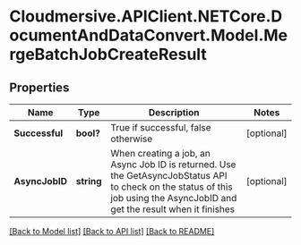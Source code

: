 # Cloudmersive.APIClient.NETCore.DocumentAndDataConvert.Model.MergeBatchJobCreateResult
## Properties

Name | Type | Description | Notes
------------ | ------------- | ------------- | -------------
**Successful** | **bool?** | True if successful, false otherwise | [optional] 
**AsyncJobID** | **string** | When creating a job, an Async Job ID is returned.  Use the GetAsyncJobStatus API to check on the status of this job using the AsyncJobID and get the result when it finishes | [optional] 

[[Back to Model list]](../README.md#documentation-for-models) [[Back to API list]](../README.md#documentation-for-api-endpoints) [[Back to README]](../README.md)

